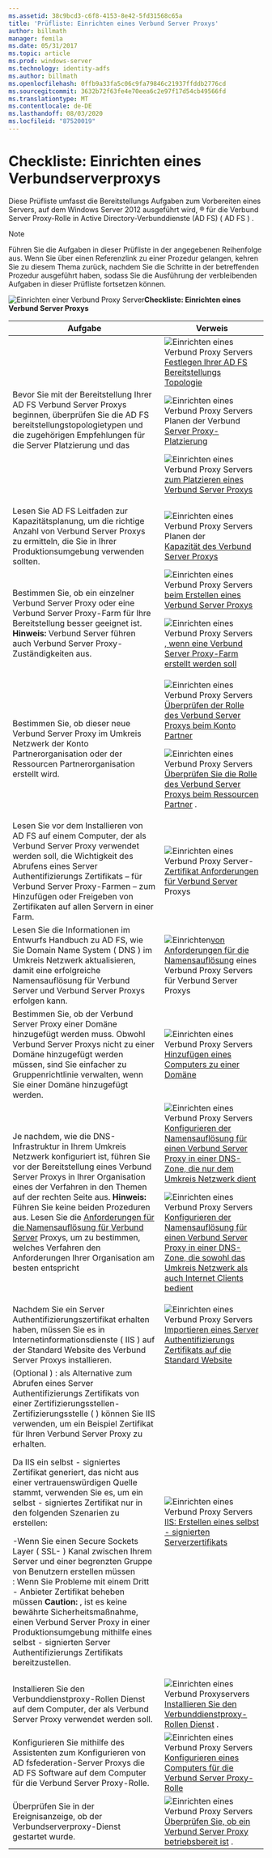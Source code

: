```yaml
---
ms.assetid: 38c9bcd3-c6f8-4153-8e42-5fd31568c65a
title: 'Prüfliste: Einrichten eines Verbund Server Proxys'
author: billmath
manager: femila
ms.date: 05/31/2017
ms.topic: article
ms.prod: windows-server
ms.technology: identity-adfs
ms.author: billmath
ms.openlocfilehash: 0ffb9a33fa5c06c9fa79846c21937ffddb2776cd
ms.sourcegitcommit: 3632b72f63fe4e70eea6c2e97f17d54cb49566fd
ms.translationtype: MT
ms.contentlocale: de-DE
ms.lasthandoff: 08/03/2020
ms.locfileid: "87520019"
---
```

# <a name="checklist-setting-up-a-federation-server-proxy"></a>Checkliste: Einrichten eines Verbundserverproxys

Diese Prüfliste umfasst die Bereitstellungs Aufgaben zum Vorbereiten eines Servers, auf dem Windows Server 2012 ausgeführt wird, &reg; für die Verbund Server Proxy-Rolle in Active Directory-Verbunddienste (AD FS) \( AD FS \) .

> [!NOTE]
> Führen Sie die Aufgaben in dieser Prüfliste in der angegebenen Reihenfolge aus. Wenn Sie über einen Referenzlink zu einer Prozedur gelangen, kehren Sie zu diesem Thema zurück, nachdem Sie die Schritte in der betreffenden Prozedur ausgeführt haben, sodass Sie die Ausführung der verbleibenden Aufgaben in dieser Prüfliste fortsetzen können.

![Einrichten einer Verbund Proxy Server](media/2b05dce3-938f-4168-9b8f-1f4398cbdb9b.gif)**Checkliste: Einrichten eines Verbund Server Proxys**

|Aufgabe|Verweis|
|--------|-------------|
|Bevor Sie mit der Bereitstellung Ihrer AD FS Verbund Server Proxys beginnen, überprüfen Sie die AD FS bereitstellungstopologietypen und die zugehörigen Empfehlungen für die Server Platzierung und das|![Einrichten eines Verbund Proxy Servers](media/faa393df-4856-4431-9eda-4f4e5be72a90.gif)[Festlegen Ihrer AD FS Bereitstellungs Topologie](../design/determine-your-ad-fs-deployment-topology.md)<p>![Einrichten eines Verbund Proxy Servers Planen der Verbund](media/faa393df-4856-4431-9eda-4f4e5be72a90.gif)[Server Proxy-Platzierung](../design/planning-federation-server-proxy-placement.md)<p>![Einrichten eines Verbund Proxy Servers](media/faa393df-4856-4431-9eda-4f4e5be72a90.gif)[zum Platzieren eines Verbund Server Proxys](/previous-versions/windows/it-pro/windows-server-2012-R2-and-2012/dd807048(v=ws.11))|
|Lesen Sie AD FS Leitfaden zur Kapazitätsplanung, um die richtige Anzahl von Verbund Server Proxys zu ermitteln, die Sie in Ihrer Produktionsumgebung verwenden sollten.|![Einrichten eines Verbund Proxy Servers Planen der](media/faa393df-4856-4431-9eda-4f4e5be72a90.gif)[Kapazität des Verbund Server Proxys](/previous-versions/windows/it-pro/windows-server-2012-R2-and-2012/gg749898(v=ws.11))|
|Bestimmen Sie, ob ein einzelner Verbund Server Proxy oder eine Verbund Server Proxy-Farm für Ihre Bereitstellung besser geeignet ist. **Hinweis:** Verbund Server führen auch Verbund Server Proxy-Zuständigkeiten aus.|![Einrichten eines Verbund Proxy Servers](media/faa393df-4856-4431-9eda-4f4e5be72a90.gif)[beim Erstellen eines Verbund Server Proxys](/previous-versions/windows/it-pro/windows-server-2012-R2-and-2012/dd807032(v=ws.11))<p>![Einrichten eines Verbund Proxy Servers](media/faa393df-4856-4431-9eda-4f4e5be72a90.gif)[, wenn eine Verbund Server Proxy-Farm erstellt werden soll](/previous-versions/windows/it-pro/windows-server-2012-R2-and-2012/dd807082(v=ws.11))|
|Bestimmen Sie, ob dieser neue Verbund Server Proxy im Umkreis Netzwerk der Konto Partnerorganisation oder der Ressourcen Partnerorganisation erstellt wird.|![Einrichten eines Verbund Proxy Servers](media/faa393df-4856-4431-9eda-4f4e5be72a90.gif)[Überprüfen der Rolle des Verbund Server Proxys beim Konto Partner](/previous-versions/windows/it-pro/windows-server-2012-R2-and-2012/dd807109(v=ws.11))<p>![Einrichten eines Verbund Proxy Servers](media/faa393df-4856-4431-9eda-4f4e5be72a90.gif)[Überprüfen Sie die Rolle des Verbund Server Proxys beim Ressourcen Partner](/previous-versions/windows/it-pro/windows-server-2012-R2-and-2012/dd807052(v=ws.11)) .|
|Lesen Sie vor dem Installieren von AD FS auf einem Computer, der als Verbund Server Proxy verwendet werden soll, die Wichtigkeit des Abrufens eines Server Authentifizierungs Zertifikats – für Verbund Server Proxy-Farmen – zum Hinzufügen oder Freigeben von Zertifikaten auf allen Servern in einer Farm.|![Einrichten eines Verbund Proxy Server-](media/faa393df-4856-4431-9eda-4f4e5be72a90.gif)[Zertifikat Anforderungen für Verbund Server](/previous-versions/windows/it-pro/windows-server-2012-R2-and-2012/dd807054(v=ws.11)) Proxys|
|Lesen Sie die Informationen im Entwurfs Handbuch zu AD FS, wie Sie Domain Name System \( DNS \) im Umkreis Netzwerk aktualisieren, damit eine erfolgreiche Namensauflösung für Verbund Server und Verbund Server Proxys erfolgen kann.|![Einrichten](media/faa393df-4856-4431-9eda-4f4e5be72a90.gif)[von Anforderungen für die Namensauflösung](/previous-versions/windows/it-pro/windows-server-2012-R2-and-2012/dd807055(v=ws.11)) eines Verbund Proxy Servers für Verbund Server Proxys|
|Bestimmen Sie, ob der Verbund Server Proxy einer Domäne hinzugefügt werden muss. Obwohl Verbund Server Proxys nicht zu einer Domäne hinzugefügt werden müssen, sind Sie einfacher zu Gruppenrichtlinie verwalten, wenn Sie einer Domäne hinzugefügt werden.|![Einrichten eines Verbund Proxy Servers](media/15dd35b6-6cc6-421f-93f8-7109920e7144.gif)[Hinzufügen eines Computers zu einer Domäne](Join-a-Computer-to-a-Domain.md)|
|Je nachdem, wie die DNS-Infrastruktur in Ihrem Umkreis Netzwerk konfiguriert ist, führen Sie vor der Bereitstellung eines Verbund Server Proxys in Ihrer Organisation eines der Verfahren in den Themen auf der rechten Seite aus. **Hinweis:** Führen Sie keine beiden Prozeduren aus. Lesen Sie die [Anforderungen für die Namensauflösung für Verbund Server](/previous-versions/windows/it-pro/windows-server-2012-R2-and-2012/dd807055(v=ws.11)) Proxys, um zu bestimmen, welches Verfahren den Anforderungen Ihrer Organisation am besten entspricht|![Einrichten eines Verbund Proxy Servers](media/15dd35b6-6cc6-421f-93f8-7109920e7144.gif)[Konfigurieren der Namensauflösung für einen Verbund Server Proxy in einer DNS-Zone, die nur dem Umkreis Netzwerk dient](./configure-name-resolution-for-federation-server-proxy-in-dns-zone-serving-only-perimeter-network.md)<p>![Einrichten eines Verbund Proxy Servers](media/15dd35b6-6cc6-421f-93f8-7109920e7144.gif)[Konfigurieren der Namensauflösung für einen Verbund Server Proxy in einer DNS-Zone, die sowohl das Umkreis Netzwerk als auch Internet Clients bedient](./configure-name-resolution-for-federation-server-proxy-in-dns-zone-serving-only-perimeter-network.md)|
|Nachdem Sie ein Server Authentifizierungszertifikat erhalten haben, müssen Sie es in Internetinformationsdienste \( IIS \) auf der Standard Website des Verbund Server Proxys installieren.|![Einrichten eines Verbund Proxy Servers](media/15dd35b6-6cc6-421f-93f8-7109920e7144.gif)[Importieren eines Server Authentifizierungs Zertifikats auf die Standard Website](Import-a-Server-Authentication-Certificate-to-the-Default-Web-Site.md)|
|\(Optional \) : als Alternative zum Abrufen eines Server Authentifizierungs Zertifikats von einer Zertifizierungsstellen-Zertifizierungsstelle \( \) können Sie IIS verwenden, um ein Beispiel Zertifikat für Ihren Verbund Server Proxy zu erhalten.<p>Da IIS ein selbst \- signiertes Zertifikat generiert, das nicht aus einer vertrauenswürdigen Quelle stammt, verwenden Sie es, um ein selbst \- signiertes Zertifikat nur in den folgenden Szenarien zu erstellen:<p>-Wenn Sie einen Secure Sockets Layer \( SSL- \) Kanal zwischen Ihrem Server und einer begrenzten Gruppe von Benutzern erstellen müssen<br />: Wenn Sie Probleme mit einem Dritt \- Anbieter Zertifikat beheben müssen **Caution:** , ist es keine bewährte Sicherheitsmaßnahme, einen Verbund Server Proxy in einer Produktionsumgebung mithilfe eines selbst \- signierten Server Authentifizierungs Zertifikats bereitzustellen.|![Einrichten eines Verbund Proxy Servers](media/15dd35b6-6cc6-421f-93f8-7109920e7144.gif)[IIS: Erstellen eines selbst \- signierten Serverzertifikats](https://go.microsoft.com/fwlink/?LinkID=108271)|
|Installieren Sie den Verbunddienstproxy-Rollen Dienst auf dem Computer, der als Verbund Server Proxy verwendet werden soll.|![Einrichten eines Verbund Proxyservers](media/15dd35b6-6cc6-421f-93f8-7109920e7144.gif)[Installieren Sie den Verbunddienstproxy-Rollen Dienst](Install-the-Federation-Service-Proxy-Role-Service.md) .|
|Konfigurieren Sie mithilfe des Assistenten zum Konfigurieren von AD fsfederation-Server Proxys die AD FS Software auf dem Computer für die Verbund Server Proxy-Rolle.|![Einrichten eines Verbund Proxy Servers](media/15dd35b6-6cc6-421f-93f8-7109920e7144.gif)[Konfigurieren eines Computers für die Verbund Server Proxy-Rolle](Configure-a-Computer-for-the-Federation-Server-Proxy-Role.md)|
|Überprüfen Sie in der Ereignisanzeige, ob der Verbundserverproxy-Dienst gestartet wurde.|![Einrichten eines Verbund Proxy Servers](media/15dd35b6-6cc6-421f-93f8-7109920e7144.gif)[Überprüfen Sie, ob ein Verbund Server Proxy betriebsbereit ist](Verify-That-a-Federation-Server-Proxy-Is-Operational.md) .|

